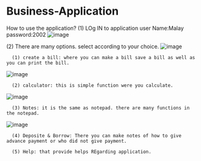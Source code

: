# Business-Application
How to use the application?
(1) LOg IN to application 
      user Name:Malay
      password:2002
      ![image](https://user-images.githubusercontent.com/78149426/163844992-07537db8-3204-488f-9558-99ee972b5c4a.png)

(2) There are many options. select according to your choice.
![image](https://user-images.githubusercontent.com/78149426/163845046-8ae2a8c0-9d7f-4f8c-a3cb-385f0263227e.png)


      (1) create a bill: where you can make a bill save a bill as well as you can print the bill.
![image](https://user-images.githubusercontent.com/78149426/163855744-a6d0fe49-095c-4825-865d-92d1e9fb7946.png)

      (2) calculator: this is simple function were you calculate.
![image](https://user-images.githubusercontent.com/78149426/163845085-ada2bdf0-c26f-4d3c-ba9e-ea0abbd2a410.png)
      
      (3) Notes: it is the same as notepad. there are many functions in the notepad.
![image](https://user-images.githubusercontent.com/78149426/163845326-2510674a-55ca-4e6f-88ab-2255aa7a630e.png)
      
      (4) Deposite & Borrow: There you can make notes of how to give advance payment or who did not give payment.
     
      (5) Help: that provide helps REgarding application.
      

